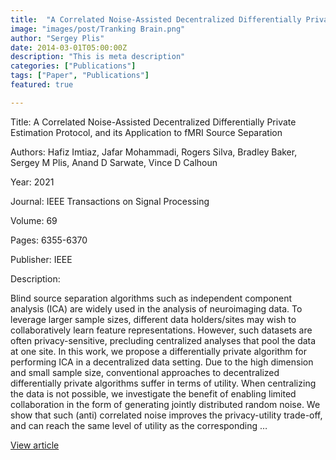 ```yaml
---
title:  "A Correlated Noise-Assisted Decentralized Differentially Private Estimation Protocol, and its Application to fMRI Source Separation"
image: "images/post/Tranking Brain.png"
author: "Sergey Plis"
date: 2014-03-01T05:00:00Z
description: "This is meta description"
categories: ["Publications"]
tags: ["Paper", "Publications"]
featured: true

---
```

Title: A Correlated Noise-Assisted Decentralized Differentially Private Estimation Protocol, and its Application to fMRI Source Separation
  
Authors: Hafiz Imtiaz, Jafar Mohammadi, Rogers Silva, Bradley Baker, Sergey M Plis, Anand D Sarwate, Vince D Calhoun
  
Year: 2021
  
Journal: IEEE Transactions on Signal Processing
  
Volume: 69
  
Pages: 6355-6370
  
Publisher: IEEE
  
Description:
  
Blind source separation algorithms such as independent component analysis (ICA) are widely used in the analysis of neuroimaging data. To leverage larger sample sizes, different data holders/sites may wish to collaboratively learn feature representations. However, such datasets are often privacy-sensitive, precluding centralized analyses that pool the data at one site. In this work, we propose a differentially private algorithm for performing ICA in a decentralized data setting. Due to the high dimension and small sample size, conventional approaches to decentralized differentially private algorithms suffer in terms of utility. When centralizing the data is not possible, we investigate the benefit of enabling limited collaboration in the form of generating jointly distributed random noise. We show that such (anti) correlated noise improves the privacy-utility trade-off, and can reach the same level of utility as the corresponding …

  
[View article](https://ieeexplore.ieee.org/abstract/document/9612077/)  
